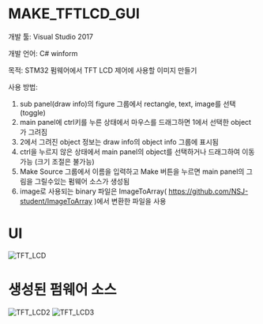 # MAKE_TFTLCD_GUI

개발 툴: Visual Studio 2017

개발 언어: C# winform

목적: STM32 펌웨어에서 TFT LCD 제어에 사용할 이미지 만들기

사용 방법: 

1. sub panel(draw info)의 figure 그룹에서 rectangle, text, image를 선택 (toggle)
2. main panel에 ctrl키를 누른 상태에서 마우스를 드래그하면 1에서 선택한 object가 그려짐
3. 2에서 그려진 object 정보는 draw info의 object info 그룹에 표시됨
4. ctrl을 누르지 않은 상태에서 main panel의 object를 선택하거나 드래그하여 이동 가능 (크기 조절은 불가능)
5. Make Source 그룹에서 이름을 입력하고 Make 버튼을 누르면 main panel의 그림을 그릴수있는 펌웨어 소스가 생성됨
6. image로 사용되는 binary 파일은 ImageToArray( https://github.com/NSJ-student/ImageToArray )에서 변환한 파일을 사용

# UI

![TFT_LCD](https://user-images.githubusercontent.com/28644565/136659632-aef4535f-1fb4-44e9-9ab4-9d7338de2f9a.PNG)


# 생성된 펌웨어 소스

![TFT_LCD2](https://user-images.githubusercontent.com/28644565/136659882-6621fb5d-55bf-4d7e-b19f-57c0ffa38bfd.PNG)
![TFT_LCD3](https://user-images.githubusercontent.com/28644565/136659883-8c2b7b28-f7ee-450e-a1ce-9743000995c7.PNG)



